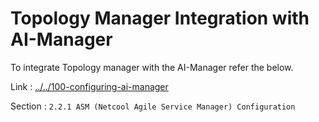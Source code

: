 # Topology Manager Integration with AI-Manager

To integrate Topology manager with the AI-Manager refer the below.

Link : [../../100-configuring-ai-manager](../../100-configuring-ai-manager)

Section : `2.2.1 ASM (Netcool Agile Service Manager) Configuration`